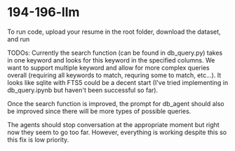 # 194-196-llm
To run code, upload your resume in the root folder, download the dataset, and run 

TODOs:
Currently the search function (can be found in db_query.py) takes in one keyword and looks for this keyword in the specified columns.
We want to support multiple keyword and allow for more complex queries overall (requiring all keywords to match, requring some to match, etc...). It looks like sqlite with FTS5 could be a decent start (I've tried implementing in db_query.ipynb but haven't been successful so far).

Once the search function is improved, the prompt for db_agent should also be improved since there will be more types of possible queries.

The agents should stop conversation at the appropriate moment but right now they seem to go too far. However, everything is working despite this so this fix is low priority.
